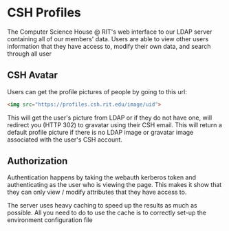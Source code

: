CSH Profiles
========

The Computer Science House @ RIT's web interface to our LDAP server containing
all of our members' data. Users are able to view other users information that
they have access to, modify their own data, and search through all user

CSH Avatar
----------

Users can get the profile pictures of people by going to this url:
```html
<img src="https://profiles.csh.rit.edu/image/uid">
```

This will get the user's picture from LDAP or if they do not have one, will 
redirect you (HTTP 302) to gravatar using their CSH email. This will return
a default profile picture if there is no LDAP image or gravatar image associated
with the user's CSH account.

Authorization
-------------

Authentication happens by taking the webauth kerberos token and authenticating
as the user who is viewing the page. This makes it show that they can only 
view / modify attributes that they have access to.


The server uses heavy caching to speed up the results as much as possible.
All you need to do to use the cache is to correctly set-up the environment
configuration file
